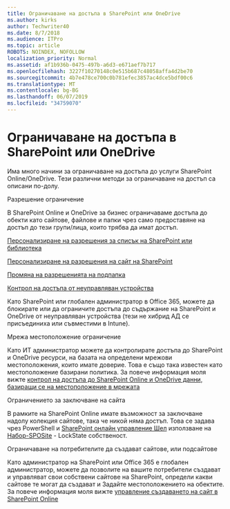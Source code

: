 ```yaml
---
title: Ограничаване на достъпа в SharePoint или OneDrive
ms.author: kirks
author: Techwriter40
ms.date: 8/7/2018
ms.audience: ITPro
ms.topic: article
ROBOTS: NOINDEX, NOFOLLOW
localization_priority: Normal
ms.assetid: af1b936b-0475-497b-a6d3-e671aef7b717
ms.openlocfilehash: 3227f10270148c0e515b687c48058affa4d2be70
ms.sourcegitcommit: 4b7e478ce700c0b781efec3857ac4dce5bdf00c6
ms.translationtype: MT
ms.contentlocale: bg-BG
ms.lasthandoff: 06/07/2019
ms.locfileid: "34759070"
---
```

# <a name="restrict-access-in-sharepoint-or-onedrive"></a>Ограничаване на достъпа в SharePoint или OneDrive

Има много начини за ограничаване на достъпа до услуги SharePoint Online/OneDrive. Тези различни методи за ограничаване на достъп са описани по-долу. 

Разрешение ограничение

В SharePoint Online и OneDrive за бизнес ограничаваме достъпа до обекти като сайтове, файлове и папки чрез само предоставяне на достъп до тези групи/лица, които трябва да имат достъп.

[Персонализиране на разрешения за списък на SharePoint или библиотека](https://support.office.com/article/Customize-permissions-for-a-SharePoint-list-or-library-02d770f3-59eb-4910-a608-5f84cc297782)

[Персонализиране на разрешения на сайт на SharePoint](https://docs.microsoft.com/sharepoint/customize-sharepoint-site-permissions)

[Промяна на разрешенията на подпапка](https://support.office.com/article/Change-the-permissions-on-a-subfolder-5427BD7C-F20A-4F75-8CF2-5359DD45A1A6)

[Контрол на достъпа от неуправляван устройства](https://docs.microsoft.com/sharepoint/control-access-from-unmanaged-devices)

Като SharePoint или глобален администратор в Office 365, можете да блокирате или да ограничите достъпа до съдържание на SharePoint и OneDrive от неуправляван устройства (тези не хибрид АД се присъединиха или съвместими в Intune).

Мрежа местоположение ограничение

Като ИТ администратор можете да контролирате достъпа до SharePoint и OneDrive ресурси, на базата на определени мрежови местоположения, които имате доверие. Това е също така известен като местоположение базирани политика. За повече информация моля вижте [контрол на достъпа до SharePoint Online и OneDrive данни, базиращи се на местоположение в мрежата](https://docs.microsoft.com/sharepoint/control-access-based-on-network-location)

Ограничението за заключване на сайта 

В рамките на SharePoint Online имате възможност за заключване надолу колекция сайтове, така че никой няма достъп. Това се задава чрез PowerShell и [SharePoint онлайн управление Шел](https://docs.microsoft.com/powershell/sharepoint/sharepoint-online/connect-sharepoint-online?view=sharepoint-ps) използване на [Набор-SPOSite](https://docs.microsoft.com/powershell/module/sharepoint-online/set-sposite?view=sharepoint-ps) - LockState собственост.

Ограничаване на потребителите да създават сайтове, или подсайтове

Като администратор на SharePoint или Office 365 е глобален администратор, можете да позволите на вашите потребители създават и управляват свои собствени сайтове на SharePoint, определи какви сайтове те могат да създават и Задайте местоположението на обектите. За повече информация моля вижте [управление създаването на сайт в SharePoint Online](https://docs.microsoft.com/sharepoint/manage-site-creation)


